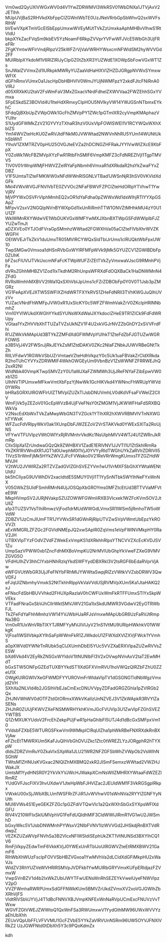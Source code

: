 Vm0wd2QyUXlVWGxWV0d4V1YwZDRWMVl3WkRSV01WbDNXa1JTVjAxV2JETlhh
MUpUVjBaS2RHVkdXbFppClZGWnlWbTE0UzJNeVRrbGpSbWhvQ2sxWVFsRlhW
bVEwVXpKTmVGcElSbEppUmxwWVEyMUtTVkZzUmxkaAphMHBvVlhwS1RtVldU
bkpXYkZacFVqSm9kbEV5YzNoamF6RkpZVVprYVFwWFJVcE5WbGh3UjFReFRr
ZFgKYmtwWFlrVndjRlpzV25kWFZrVjVaVWRHYWsxcmNFWldSM2hyWVVGd2FF
MUlRblpXYkdoM1V6RlZlRlJyClpGZ0tZbXR3YUZWdE1XOWpSbFowVGxWT1Zs
SnJWalZVVmxZd1lURkpkMWRyYUZaaVdHaHlXVlZHZDJGRgpNVWxSYmxwWFlX
dGFhRmxVUmxOa1JscHpDbHBHVlV0WmJYUjNWMFpzY2xkdFJtcFNiRnA0VlRJ
d05XRXkKU2taV2FsWmFaV3MxZGxacVNrdFdhelZXWVVaa2FWZEhhSGxYVmxa
SFpESkdSZ3BOVld4U1lteHdXRmxyClpHOU5NVlkyVW14YWJGSnNTbmxEYkhC
SFdqQjBXbUpZVWpOWk1GcFhZMVpPY1ZWc1pGTmlXR2cyVmpKMAphazVYUlhr
S1UydGFWMkZzV21GYVYzTXhaR3hzV0UxVlpFOWlSWEI1V1RCYWQxWXhXblZS
Ym14WVZteHcKU0ZwRVJtdFNkM0JVWWtad2NWVnNhRU5YUm14WUNtUkhSbWhT
YlhoV1ZXMTRZV0pHU25OVGJteEVZa2hDClNGZHFRakJYYlVwWlZXcE9XbFpX
Y0ZoWk1WcFBZMVpXYzFwR1RtbFhSMlF6VmpKMFZ3cFdNREZIVjI1TgpTMVV5
TlV0V01rWnpWMjFHWVZZelRYaFpNbmh6VmxaR1dXRkdaR2hsYkZwaFYxZDBZ
V1F5UmtaTlZteFMKWW0xNFdWWnRlSGNLVTBad1JWSnNjR3hSV0VKVldXdGFk
Mkl4VWxWVGJFNVlVbTE0ZVVOc2NFaFBWVFZPClZteHdORlpYTVhwT1YwVjRV
MjVPYWxOSVFrVlphMmhEQ2xOR1dYaFdha0pZWWxWd1dsWlhjRTlYYXpGSApZ
MFpvV2sxV2NGQlpNVnBYWXpGd1IxUnRiRmhTTW1ONVZtMHhkMU4zY0U1U1ZF
WklWMnRXYWdwVE1WbDUKVGxWMFYwMXJXbnBXTWpGSFdWWlplbFJZYUZwTmJt
aDZXVEo0YTJOdFVraGpSMmhzWWtad2FGWXhVa05aClZteFlVbXhrWVZKWGFH
OEtWVEJrTkZkV1duUmxTR05MVlRCYWQxSldTblJrUms1clRUQktWbFpxUW10
TwpSMGw0Vmxoa1dHSnRVbGxWYlRFMFpWVk9jMk5GYUZCV1ZGWlBDbFp0ZUhK
bFZscFlUVlJTVkUxcmNFaFcKTWpWUFZrZEtTVkZyVmxwaVJscG9RMnhPVjFa
dVRsZGhhMHBZV1Zod1IxTkdhM2RhUnpsWFRXdFdOQXBaCk1HaDNWMnN4ZFdG
RVRsWmhhMXBVV2tWa1QxSXhVblJpUms1cFZrZDBObFp0Y0V0T1Jsb3pZMGRz
VG1FeApXVEJXTW5SWFlXZHdWRTFXYkRVS1ZHeFdNRll3TVhKWGJuQlhUVzVv
YUZacVNrdFhWMFpJVW0xR1UxSlcKY0c5WFZFWmhVakZrV0ZKclpHRlNNbmhZ
Vm10YVlWUkdXWGhYYkdSYUNsWXdWalJXYkdoclZHeE9TR1ZICk9FdFdWRUpy
VGtaa1YxZHVVbXhTTUZaTVZsUkNZV1F4U2xkVGJrNVZZbGhDY2xSVVFrdFhi
R1JZWkVkMApUd3BTYkZZMFdXdGFWMVpYUlhkT1ZteFdZbFJGTUZwWGRFOWtS
a3B5VjJ4V2FWSnJjRkJEYkZsM1ZtdDAKV0ZKc2NIaFZNbkJUWVRBeGNtTkZh
RllLVFdwV1RGWkVSbUZrVmtaeVZteHdhVkpzY0c5Uk1uaFBVakZrCldXRkda
R2hoTUhCYVYxZDRWMlF4WkhOWGEyUm9VbnBzV1ZsWWNFZFRRWEJhQ2sxR2NI
WldNbk40VmpKTwpSMVZzY0U1aWJXaFZWMWh3UjJReFNYaFZibEpwVW0xb1ZG
UlhNVTlPUmxwMFkwVmtXbFpzYjNwWk1GcHIKVkd4YWNncFhWRUpYWVd0YWRs
bHRaSGRXUlRGWFlrUlZTMVpIZUZkTlJsbDNUVmhLV0dKdVFsaFVWelZ2CllV
WmFjVk5yZEZoV01GcEpWVzB4UjFVeFNsY0tZMGM1VjJKWWFHaFdSRXBQWkVa
V2NscEdXbWxTVkZaMwpWbGN3TVZGck1YTlhXR2hXWVRBMVlVTnNXWGhTYWxK
WFZucFdVRlpyWkV0ak1XUnpDbFJWZEZoV2VrSTAKVkd0YWExSXlTa2RoUjNS
VFYwVTFUVlpzVWtOWlYxRjRVMnhrVkdKc1NsUlphMVV4WTJ4U1ZWRnJkRmRp
ClIxSlpXa1ZrUndwaGQzQk9ZWHBXV1ZadE1ERlVNV1JJVTI1U1ZtSkhlRmRa
YkZKR1RVWndXR1JGT1d0UwphM0I1VjJ0YVYyRldTWGhUYkZaRVlrZDRlVll5
TlVzS1lrWmFjMk5HYkZWV2JFcFVWako0V21ReVRrWmgKUmxsTFZGZHdWMVJH
V2tWU2JVWlRZa2RTZVZadGVIZGhSVEZYVm1wU1VrMXFSbGhXYWtaWENtUldU
bk5hClIyaG9UVWhDV2xacldtdE5SMUY0VjI1T1YySnNTbk5WYlhNeFYxWnNX
V05GWkZSUldFSmhRMnN4UjJOSQpXbGROYms0MFZtcEtUd3BTTVVaMFVteE9W
MkpHVmpSV2JURjNVakpSZUZOWWFGWmliRXB3Vlcxek1WZFcKVm5OV2JtUllZ
a1p3TUZSV1VsTlhiRmwzVjFod1drMUdWWGdLVmxSR1lWSm5jRmhoTW5oWVdW
ZDBZV1JzCmJIUmFTR1JYVWxSR1dGWnRjRlpUTVZwSVpVWmtUbEpzYkROVVZt
aExWMGRLZFZGc2FGVldNMEpJQ2xwSAplR0ZqVms1eVpFWlNVMkpHY0RaV2JH
UTBXVlpTYzFOdVZVdFZWekExVmpKS1dXRkhhRlpsYTNCVVZXcEcKVDJSV1Zu
UmpSazVPWW0xb1ZncFdhMXBoVmpKU2NrMVlUbGhpYkVweFZXeG9VMVZGVG5O
VFdHUlhZV3hhClYxbHNhRzlqYkdSWFYydDBXRkl3V2tsRGF6bEdaRVprVjAw
eWFGVUtWbGR3UjJFeFNYbFRhMlJYWWtaSwpjRlZzVWtkVVZsbDRWV3QwVDFJ
eFJqUlZNbmhyVmxkS2NtTkhhRlppVkVaVVdUSjRVMVpXUm5Ka1JtaHAKQ2xJ
eFNscFdSbHBUVVhkd2FHUXpRazlaV0hCWFUxWmFkRTFFUmxSTlYxSkpWVEkx
VTFadFNraGxSbVJhCllrWktSMVJWV21Ga1IxSkdUMWR3VGdwV2EyOTRWbFJL
TkZFeFdYaFhhMmhzVW14YVJWbHJaRFJsVmxwMApUbGR6UzFaRVJtRmpNa3BG
Vm0xR1UxWnVRbTlXYTJRMFYyMVJlVlJyV21nS1VtMU9URlpHWkhkV01WWkgK
VjFoa1lWSllVbkpXYlhSaFpWWmFkR1ZJWkdoU1ZFWXdXVlZXVjFWck1YVmhS
a0pXWVd0YWNrTnRUbk5qClJXUmhDbEl5YUc5VVZXaERXVlpaZUZwRVVsZE5W
bXd6Vkd4V2EyRkZNSGxWYldoV1ltNUNlbFl3V2xOVwpNVnAxV2taT2EwMHdT
bGxSTW5ONFpGZEdTUXBYYkdST1lXdGFXVmRVU1hoVWQzQlRZbFZhU0ZZeU1X
OWgKUlRGWlVXeGFWMDFYYUROVmFrWldaVlpTV1dGSGNGTldNbWgzVmxjd2VH
SXhXa2NLVld4b2JGSlhVbEJaCmExcDNUVVpyZDFadGRGZGhla1pZVlRGb2Qx
ZHJNVWhWV0dOTFZtdGtORmxXWkVKalIzUnNZVEJ3V1ZkWApkR3RVYlZaSENs
ZHJhR0ZUUjFKWVZXeFNSMWRHYkhKVmJGcFVUVlp3U1ZwVlpFZGhSVEZYWTBS
Q1ZrMXUKYUdoV2FrcEhZekpPUjFwR1pHaGhlbFl5UTJ4d1dBcGxSMFpxVm10
YVdsbFZXbE5WTURGSFkwVm9WMkpIClRqUlZha1phWkRBeFNXRXdkRnBXVjAw
eFZtcEtTMWRXUm5KaFJuQlhVbGhDVUZkc1Ztc0tWREZLYzJORgphR2hTYXpW
dldsZDRZVmRuY0ZkaVIxSXpWa1JLU21WR2NFZGFSbWhZVWpOb2VsWlhNSGhW
TWtsM1ZHNUsKVGxac2NIQlZhMXBMQ2xkR2JISmFSemxzWWtad2VWZHJWakJX
UmtsM1YydHNSR0Y2YkVkYVJWcHJWakpXCmNsWllZMHRXYWtaaFdWZEZlRmRZ
YUdGVFJscFlXV3hvUXdwV1JteHpWbFJHVlZac2JEUldWM1F3VkRGSgplRkpx
VWxkU00xSjJWbXBLUm1WSFRrZFJiR1JvWVhwV01sWnNVa2RYYlZGNFYyNUth
MUl6VWs4S1EyeGEKZFZGc1pGZFdiVTQwVlc1a2QxWXhSbGxSYXpsWFlXdGFU
RlV4V210WFIxSklUMVphVG1FeFdUQldhMlF3CldWWlJlRmR1VG1wU2JWSmhD
bGxyWkc5V1JsbDNWMnhPYWsxV2NIbFVNV1IzWVVGd2JHSkdjRnBXTVdRdwpZ
VEZKZUZaWVpFNVhSa3B2VlcxNFlWSldiSEphUkZKT1VtNUNSd3BXYlhCQ1V6
RmFjVkpyZEdwTmF6VkkKVjJ0YWExUnRTblJoUlRGWVZteEtRMXBWV21GamF6
RlhWbXhWUzFsclpFOVVSbHBZVGxoa1YwMVhVa2dLCldXdGFiMkpHU2xWaVJs
WldZV3RhYUZVeWVHRlRSMVpJVDFkb1YwMUlRbGRYVmxKUFpERldjazFZVmxW
VwpSVnBZV1d4b2IxWkZUblJWYTFwUENsWnRhSEZEYkVwelUyeFNWVlpzV2pO
VVZFWmhaRWRPUmxSdGFFNWkKUm5BMVZrUkdZVmxXV2xoVGJGWlhZbXRhVjFS
VldtRlVSbVJYVjJ4T1dBcFNNVXBJVmpKNFExWnNaRVpUCmExcFNUVzVvTWxw
WGVFZGtVWEJZWWtoQ1QxWnFSa3RWUmxwV1YydGthMW96UWxWVVYzaEhUbXhh
ZEUxVQpUbFFLVFVVMU1GcFZVbE5YYkZaVlRVUnNSRm96UW5OYVJFNXlVRkZ2
UzJGWFNtd0tDbXh5Y3c9PQoKdmZx

kdh